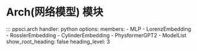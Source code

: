 # Arch(网络模型) 模块

::: ppsci.arch
    handler: python
    options:
      members:
        - MLP
        - LorenzEmbedding
        - RosslerEmbedding
        - CylinderEmbedding
        - PhysformerGPT2
        - ModelList
      show_root_heading: false
      heading_level: 3
